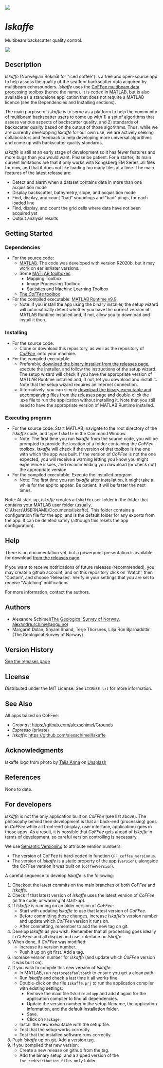 ![](https://github.com/alexschimel/Iskaffe/blob/main/Iskaffe_resources/splash.png?raw=true)

# *Iskaffe* 

Multibeam backscatter quality control.

[![](https://github.com/alexschimel/Iskaffe/blob/main/Iskaffe_resources/download.png?raw=true)](https://github.com/alexschimel/Iskaffe/releases/download/v0.1.3/iskaffe_v013_setup.exe)

## Description

*Iskaffe* (Norwegian Bokmål for "iced coffee") is a free and open-source app to help assess the quality of the seafloor backscatter data acquired by multibeam echosounders. *Iskaffe* uses the [CoFFee multibeam data processing toolbox](https://github.com/alexschimel/CoFFee) (hence the name). It is coded in [MATLAB](https://www.mathworks.com/products/matlab.html), but is also available as a standalone application that does not require a MATLAB licence (see the Dependencies and Installing sections).

The main purpose of *Iskaffe* is to serve as a platform to help the community of multibeam backscatter users to come up with 1) a set of algorithms that assess various aspects of backscatter quality, and 2) standards of backscatter quality based on the output of those algorithms. Thus, while we are currently developping *Iskaffe* for our own use, we are actively seeking collaborators and feedback to help developing more universal algorithms and come up with backscatter quality standards.

*Iskaffe* is still at an early stage of development so it has fewer features and more bugs than you would want. Please be patient. For a starter, its main current limitations are that it only works with Kongsberg EM Series .all files for now, and that it does not like loading too many files at a time. The main features of the latest release are:
* Detect and alarm when a dataset contains data in more than one acquisition mode
* Display backscatter, bathymetry, slope, and acquisition mode
* Find, display, and count "bad" soundings and "bad" pings, for each loaded line
* Find, display, and count the grid cells where data have not been acquired yet
* Output analysis results

## Getting Started

### Dependencies

* For the source code:
  * [MATLAB](https://www.mathworks.com/products/matlab.html). The code was developed with version R2020b, but it may work on earlier/later versions.
  * Some [MATLAB toolboxes](https://www.mathworks.com/products.html):
    * Mapping Toolbox
    * Image Processing Toolbox
    * Statistics and Machine Learning Toolbox
  * [The *CoFFee* toolbox](https://github.com/alexschimel/CoFFee)
* For the compiled executable: [MATLAB Runtime v9.9](https://www.mathworks.com/products/compiler/matlab-runtime.html).
  * Note: if you install the app using the binary installer, the setup wizard will automatically detect whether you have the correct version of MATLAB Runtime installed and, if not, allow you to download and install it then.

### Installing

* For the source code: 
  * Clone or download this repository, as well as the repository of [*CoFFee*](https://github.com/alexschimel/CoFFee), onto your machine.
* For the compiled executable: 
  * Preferably, [download the binary installer from the releases page](https://github.com/alexschimel/Iskaffe/releases), execute the installer, and follow the instructions of the setup wizard. The setup wizard will check if you have the appropriate version of MATLAB Runtime installed and, if not, let you download and install it. Note that the setup wizard requires an internet connection.
  * Alternatively, you can simply [download the binary executable and accompanying files from the releases page](https://github.com/alexschimel/Iskaffe/releases) and double-click the .exe file to run the application without installing it. Note that you still need to have the appropriate version of MATLAB Runtime installed.

### Executing program

* For the source code: Start MATLAB, navigate to the root directory of the *Iskaffe* code, and type `Iskaffe` in the Command Window.
  * Note: The first time you run *Iskaffe* from the source code, you will be prompted to provide the location of a folder containing the *CoFFee* toolbox. *Iskaffe* will check if the version of that toolbox is the one with which the app was built. If the version of *CoFFee* is not the one expected, you will receive a warning letting you know you might experience issues, and recommending you download (or check out) the appropriate version.
* For the compiled executable: Execute the installed program.
  * Note: The first time you run *Iskaffe* after installation, it might take a while for the app to appear. Be patient. It will be faster the next times.

Note: At start-up, *Iskaffe* creates a `Iskaffe` user folder in the folder that contains your MATLAB user folder (usually, C:\Users\USERNAME\Documents\Iskaffe). This folder contains a configuration file for the app, and is the default folder for any exports from the app. It can be deleted safely (although this resets the app configuration).

## Help

There is no documentation yet, but a powerpoint presentation is available for download [from the releases page](https://github.com/alexschimel/Iskaffe/releases).

If you want to receive notifications of future releases (recommended), you may create a github account, and on this repository click on 'Watch', then 'Custom', and choose 'Releases'. Verify in your settings that you are set to receive 'Watching' notifications.

For more information, contact the authors.

## Authors

* Alexandre Schimel([The Geological Survey of Norway](https://www.ngu.no), alexandre.schimel@ngu.no)
* Margaret Dolan, Shyam Shand, Terje Thorsnes, Lilja Rún Bjarnadóttir (The Geological Survey of Norway)

## Version History

[See the releases page](https://github.com/alexschimel/Iskaffe/releases)

## License

Distributed under the MIT License. See `LICENSE.txt` for more information.

## See Also

All apps based on CoFFee:
* *Grounds*: https://github.com/alexschimel/Grounds
* *Espresso* (private)
* *Iskaffe*: https://github.com/alexschimel/Iskaffe


## Acknowledgments

Iskaffe logo from photo by [Talia Anna](https://unsplash.com/photos/kZt3uHtIyiI) on [Unsplash](https://unsplash.com)

## References 

None to date.

## For developers

*Iskaffe* is not the only application built on *CoFFee* (see list above). The philosophy behind their development is that all back-end (processing) goes in *CoFFee* while all front-end (display, user interface, application) goes in those apps. As a result, it is possible that *CoFFee* gets ahead of *Iskaffe* in terms of development, so careful version controlling is necessary.

We use [Semantic Versioning](https://semver.org/) to attribute version numbers:
* The version of CoFFee is hard-coded in function `CFF_coffee_version.m`.
* The version of *Iskaffe* is a static property of the app (`Version`), alongside the CoFFee version it was built on (`CoffeeVersion`).

A careful sequence to develop *Iskaffe* is the following:

1. Checkout the latest commits on the main branches of both *CoFFee* and *Iskaffe*.
2. Check if that latest version of *Iskaffe* uses the latest version of *CoFFee* (in the code, or warning at start-up). 
3. If *Iskaffe* is running on an older version of *CoFFee*:
    * Start with updating *Iskaffe* to use that latest version of *CoFFee*.
    * Before committing those changes, increase *Iskaffe*'s version number and update which *CoFFee* version it runs on. 
    * After committing, remember to add the new tag on git.
4. Develop *Iskaffe* as you wish. Remember that all processing goes ideally in *CoFFee* and all display and user interface on *Iskaffe*.
5. When done, if *CoFFee* was modified:
    * Increase its version number.
    * Push it up on git first. Add a tag.
6. Increase version number for *Iskaffe* (and update which *CoFFee* version it was built on).
7. If you wish to compile this new version of *Iskaffe*:
    * In MATLAB, run `restoredefaultpath` to ensure you get a clean path. 
    * Run *Iskaffe* and check a last time it all works fine.
    * Double-click on the file `Iskaffe.prj` to run the application compiler with existing settings:
      * Remove the main file `Iskaffe.mlapp` and add it again for the application compiler to find all dependencies.
      * Update the version number in the setup filename, the application information, and the default installation folder.
      * Save.
      * Click on `Package`.
    * Install the new executable with the setup file.
    * Test that the setup works correctly.
    * Test that the installed software runs correctly.
8. Push *Iskaffe* up on git. Add a version tag.
9. If you compiled that new version:
    * Create a new release on github from the tag. 
    * Add the binary setup, and a zipped version of the `for_redistribution_files_only` folder.
